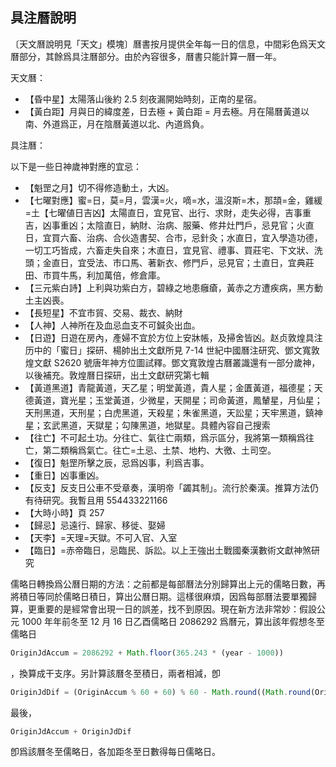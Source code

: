## 具注曆說明

〔天文曆說明見「天文」模塊〕曆書按月提供全年每一日的信息，中間彩色爲天文曆部分，其餘爲具注曆部分。由於內容很多，曆書只能計算一曆一年。

天文曆：

*   【昏中星】太陽落山後約 2.5 刻<n>夜漏開始時刻</n>，正南的星宿。
*   【黃白距】月與日的緯度差，日去極 + 黃白距 = 月去極。月在陽曆<n>黃道以南、外道</n>爲正，月在陰曆<n>黃道以北、內道</n>爲負。

具注曆：

以下是一些日神歲神對應的宜忌：

*   【魁罡之月】切不得修造動土，大凶。
*   【七曜對應】蜜=日，莫=月，雲漢=火，嘀=水，溫沒斯=木，那頡=金，雞緩=土【七曜値日吉凶】太陽直日，宜見官、出行、求財，走失必得，吉事重吉，凶事重凶；太陰直日，納財、治病、服藥、修井灶門戶，忌見官；火直日，宜買六畜、治病、合伙造書契、合市，忌針灸；水直日，宜入學造功德，一切工巧皆成，六畜走失自來；木直日，宜見官、禮事、買莊宅、下文狀、洗頭；金直日，宜受法、市口馬、著新衣、修門戶，忌見官；土直日，宜典莊田、市買牛馬，利加萬倍，修倉庫。
*   【三元紫白詩】上利與功紫白方，碧綠之地患癰瘡，黃赤之方遭疾病，黑方動土主凶喪。
*   【長短星】不宜市貿、交易、裁衣、納財
*   【人神】人神所在及血忌血支不可鍼灸出血。
*   【日遊】日遊在房內，產婦不宜於方位上安牀帳，及掃舍皆凶。<n>赵贞<v>敦煌具注历中的「蜜日」探研</v>、楊帥<v>出土文獻所見 7-14 世紀中國曆注研究</v>、鄧文寬<v>敦煌文獻 S2620 號唐年神方位圖試釋</v>。鄧文寬<v>敦煌古曆叢識</v>還有一部分歲神，以後補充。<v>敦煌曆日探研</v>，<v>出土文獻研究</v>第七輯</n>
*   【黃道黑道】青龍黃道，天乙星；明堂黃道，貴人星；金匱黃道，福德星；天德黃道，寶光星；玉堂黃道，少微星，天開星；司命黃道，鳳輦星，月仙星；天刑黑道，天刑星；白虎黑道，天殺星；朱雀黑道，天訟星；天牢黑道，鎮神星；玄武黑道，天獄星；勾陳黑道，地獄星。<n>具體內容自己搜索</n>
*   【往亡】不可起土功。分往亡、氣往亡兩類，爲示區分，我將第一類稱爲往亡，第二類稱爲氣亡。往亡=土忌、土禁、地杓、大徼、土司空。
*   【復日】魁罡所擊之辰，忌爲凶事，利爲吉事。
*   【重日】凶事重凶。
*   【反支】反支日公車不受章奏，漢明帝「蠲其制」。流行於秦漢。推算方法仍有待研究。我暫且用 554433221166
*   【大時小時】頁 257
*   【歸忌】忌遠行、歸家、移徙、娶婦
*   【天李】=天理=天獄。不可入官、入室
*   【臨日】=赤帝臨日，忌臨民、訴訟。<n>以上王強<v>出土戰國秦漢數術文獻神煞研究</v></n>

儒略日轉換爲公曆日期的方法：之前都是每部曆法分別歸算出上元的儒略日數，再將積日等同於儒略日積日，算出公曆日期。這樣很麻煩，因爲每部曆法要單獨歸算，更重要的是經常會出現一日的誤差，找不到原因。現在新方法非常妙：假設公元 1000 年年前冬至 12 月 16 日乙酉儒略日 2086292 爲曆元，算出該年假想冬至儒略日

```javascript
OriginJdAccum = 2086292 + Math.floor(365.243 * (year - 1000))
```

 ，換算成干支序。另計算該曆冬至積日，兩者相減，卽

```javascript
OriginJdDif = (OriginAccum % 60 + 60) % 60 - Math.round((Math.round(OriginJdAccum) % 60 + 110) % 60.1)
```

最後，

```javascript
OriginJdAccum + OriginJdDif
```

 卽爲該曆冬至儒略日，各加距冬至日數得每日儒略日。